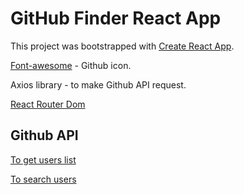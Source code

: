 # GitHub Finder React App

This project was bootstrapped with [Create React App](https://github.com/facebook/create-react-app).

[Font-awesome](https://cdnjs.cloudflare.com/ajax/libs/font-awesome/6.0.0-beta2/css/all.min.css) - Github icon.

Axios library - to make Github API request.

[React Router Dom](https://reactrouter.com/web/guides/quick-start)

## Github API

[To get users list](https://docs.github.com/en/rest/reference/users)

[To search users](https://docs.github.com/en/rest/reference/search#search-users)

